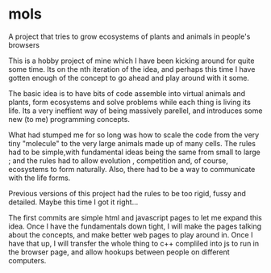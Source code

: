 # mols
A project that tries to grow ecosystems of plants and animals in people's browsers

This is a hobby project of mine which I have been kicking around for quite some time.
Its on the nth iteration of the idea, and perhaps this time I have gotten enough of the concept to go ahead and play around with it some.

The basic idea is to have bits of code assemble into virtual animals and plants, form  ecosystems and solve problems while each thing
is living its life. Its a very ineffient way of being massively parellel, and introduces some new (to me) programming concepts.

What had stumped me for so long was how to scale the code from the very tiny "molecule" to the very large animals made up of many cells.
The rules had to be simple,with fundamental ideas being the same from small to large ; and the rules had to allow evolution , competition and, of course, ecosystems to form naturally. Also, there had to be a way to communicate with the life forms.

Previous versions of this project had the rules to be too rigid, fussy and detailed. Maybe this time I got it right...

The first commits are simple html and javascript pages to let me expand this idea. Once I have the fundamentals down tight, I will make the pages talking about the concepts, and make better web pages to play around in. Once I have that up, I will transfer the whole thing to c++ compliled into js to run in the browser page, and allow hookups between people on different computers.
